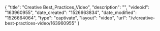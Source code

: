{
    "title": "Creative Best_Practices_Video",
    "description": "",
    "videoid": "163960955",
    "date_created": "1526663834",
    "date_modified": "1526664064",
    "type": "captivate",
    "layout": "video",
    "url": "\/v\/creative-best-practices-video\/163960955"
}